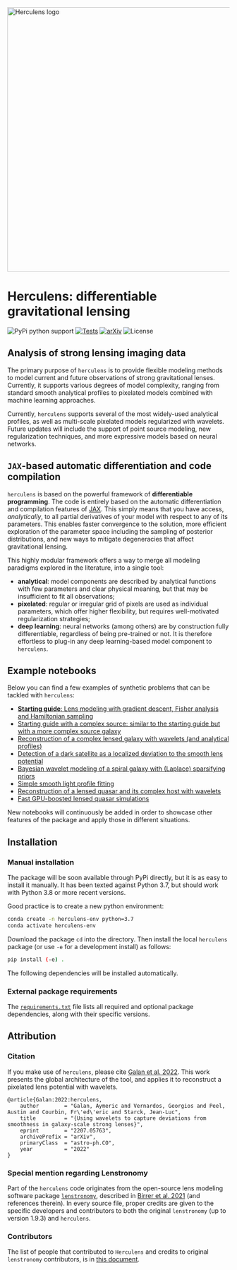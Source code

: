 <img src="images/horizontal.png" width="600" alt="Herculens logo" />

# Herculens: differentiable gravitational lensing

![PyPi python support](https://img.shields.io/badge/Python-3.9%20%7C%203.10-blue)
[![Tests](https://github.com/austinpeel/herculens/actions/workflows/ci_tests.yml/badge.svg?branch=main)](https://github.com/austinpeel/herculens/actions/workflows/ci_tests.yml)
[![arXiv](https://img.shields.io/badge/arXiv-2207.05763-b31b1b.svg)](https://arxiv.org/abs/2207.05763)
![License](https://img.shields.io/github/license/austinpeel/herculens)
<!-- ![PyPi version](https://img.shields.io/pypi/v/herculens) -->
<!-- [![Coverage Status](https://coveralls.io/repos/github/herculens/herculens/badge.svg?branch=main)](https://coveralls.io/github/aymgal/utax?branch=main) -->




## Analysis of strong lensing imaging data

The primary purpose of `herculens` is to provide flexible modeling methods to model current and future observations of strong gravitational lenses. Currently, it supports various degrees of model complexity, ranging from standard smooth analytical profiles to pixelated models combined with machine learning approaches.

Currently, `herculens` supports several of the most widely-used analytical profiles, as well as multi-scale pixelated models regularized with wavelets. Future updates will include the support of point source modeling, new regularization techniques, and more expressive models based on neural networks.





## `JAX`-based automatic differentiation and code compilation 

`herculens` is based on the powerful framework of **differentiable programming**. The code is entirely based on the automatic differentiation and compilation features of [JAX](https://jax.readthedocs.io/en/latest/#). This simply means that you have access, _analytically_, to all partial derivatives of your model with respect to any of its parameters. This enables faster convergence to the solution, more efficient exploration of the parameter space including the sampling of posterior distributions, and new ways to mitigate degeneracies that affect gravitational lensing.

This highly modular framework offers a way to merge all modeling paradigms explored in the literature, into a single tool:

- **analytical**: model components are described by analytical functions with few parameters and clear physical meaning, but that may be insufficient to fit all observations;
- **pixelated**: regular or irregular grid of pixels are used as individual parameters, which offer higher flexibility, but requires well-motivated regularization strategies;
- **deep learning**: neural networks (among others) are by construction fully differentiable, regardless of being pre-trained or not. It is therefore effortless to plug-in any deep learning-based model component to `herculens`.





## Example notebooks

Below you can find a few examples of synthetic problems that can be tackled with `herculens`:

- [**Starting guide**: Lens modeling with gradient descent, Fisher analysis and Hamiltonian sampling](https://github.com/aymgal/herculens_workspace/blob/main/notebooks/herculens__Starting_guide.ipynb)
- [Starting guide with a complex source: similar to the starting guide but with a more complex source galaxy](https://github.com/aymgal/herculens_workspace/blob/main/notebooks/herculens__Starting_guide_complex_source.ipynb)
- [Reconstruction of a complex lensed galaxy with wavelets (and analytical profiles)](https://github.com/aymgal/herculens_workspace/blob/main/notebooks/herculens__Complex_source_with_wavelets.ipynb)
- [Detection of a dark satellite as a localized deviation to the smooth lens potential](https://github.com/aymgal/herculens_workspace/blob/main/notebooks/herculens__Subhalo_detection_with_wavelets.ipynb)
- [Bayesian wavelet modeling of a spiral galaxy with (Laplace) sparsifying priors](https://github.com/aymgal/herculens_workspace/blob/main/notebooks/herculens__Spiral_galaxy_Bayesian_sparsity_Laplace.ipynb)
- [Simple smooth light profile fitting](https://github.com/aymgal/herculens_workspace/blob/main/notebooks/herculens__Simple_galaxy_fitting.ipynb)
- [Reconstruction of a lensed quasar and its complex host with wavelets](https://github.com/aymgal/herculens_workspace/blob/main/notebooks/herculens__Starting_guide_complex_source_and_point_source_arc.ipynb)
- [Fast GPU-boosted lensed quasar simulations](https://github.com/aymgal/herculens_workspace/blob/main/notebooks/herculens__Fast_lensed_quasar_simulations.ipynb)

New notebooks will continuously be added in order to showcase other features of the package and apply those in different situations.



## Installation

### Manual installation

The package will be soon available through PyPi directly, but it is as easy to install it manually. It has been texted against Python 3.7, but should work with Python 3.8 or more recent versions.

Good practice is to create a new python environment:
```sh
conda create -n herculens-env python=3.7
conda activate herculens-env
```

Download the package `cd` into the directory. Then install the local `herculens` package (or use `-e` for a development install) as follows:
```sh
pip install (-e) .
```

The following dependencies will be installed automatically.



### External package requirements

The [`requirements.txt`](requirements.txt) file lists all required and optional package dependencies, along with their specific versions.



## Attribution

### Citation

If you make use of `herculens`, please cite [Galan et al. 2022](https://arxiv.org/abs/2207.05763). This work presents the global architecture of the tool, and applies it to reconstruct a pixelated lens potential with wavelets.
```
@article{Galan:2022:herculens,
    author        = "Galan, Aymeric and Vernardos, Georgios and Peel, Austin and Courbin, Fr\'ed\'eric and Starck, Jean-Luc",
    title         = "{Using wavelets to capture deviations from smoothness in galaxy-scale strong lenses}",
    eprint        = "2207.05763",
    archivePrefix = "arXiv",
    primaryClass  = "astro-ph.CO",
    year          = "2022"
}
```


### Special mention regarding Lenstronomy
Part of the `herculens` code originates from the open-source lens modeling software package [`lenstronomy`](https://github.com/sibirrer/lenstronomy), described in [Birrer et al. 2021](https://joss.theoj.org/papers/10.21105/joss.03283) (and references therein). In every source file, proper credits are given to the specific developers and contributors to both the original `lenstronomy` (up to version 1.9.3) and `herculens`.


### Contributors

The list of people that contributed to `Herculens` and credits to original `lenstronomy` contributors, is in [this document](AUTHORS.md).
